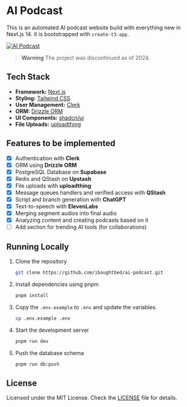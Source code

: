 # AI Podcast

This is an automated AI podcast website build with everything new in Next.js 14. It is bootstrapped with `create-t3-app`.

[![AI Podcast](./public/og.ong)](https://prllx.vercel.app/)

> **Warning**
> The project was discontinued as of 2024.

## Tech Stack

- **Framework:** [Next.js](https://nextjs.org)
- **Styling:** [Tailwind CSS](https://tailwindcss.com)
- **User Management:** [Clerk](https://clerk.com)
- **ORM:** [Drizzle ORM](https://orm.drizzle.team)
- **UI Components:** [shadcn/ui](https://ui.shadcn.com)
- **File Uploads:** [uploadthing](https://uploadthing.com)

## Features to be implemented

- [x] Authentication with **Clerk**
- [x] ORM using **Drizzle ORM**
- [x] PostgreSQL Database on **Supabase**
- [x] Redis and QStash on **Upstash**
- [x] File uploads with **uploadthing**
- [x] Message queues handlers and verified access with **QStash**
- [x] Script and branch generation with **ChatGPT**
- [x] Text-to-speech with **ElevenLabs**
- [x] Merging segment audios into final audio
- [x] Analyzing content and creating podcasts based on it
- [ ] Add section for trending AI tools (for collaborations)

## Running Locally

1. Clone the repository

   ```bash
   git clone https://github.com/iboughtbed/ai-podcast.git
   ```

2. Install dependencies using pnpm

   ```bash
   pnpm install
   ```

3. Copy the `.env.example` to `.env` and update the variables.

   ```bash
   cp .env.example .env
   ```

4. Start the development server

   ```bash
   pnpm run dev
   ```

5. Push the database schema

   ```bash
   pnpm run db:push
   ```

## License

Licensed under the MIT License. Check the [LICENSE](./LICENSE.md) file for details.
